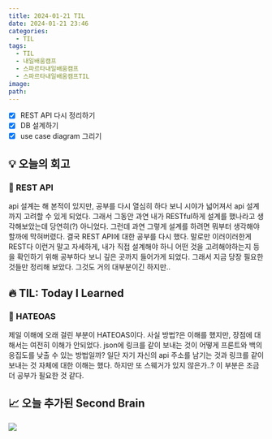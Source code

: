 ```yaml
---
title: 2024-01-21 TIL
date: 2024-01-21 23:46
categories:
  - TIL
tags:
  - TIL
  - 내일배움캠프
  - 스파르타내일배움캠프
  - 스파르타내일배움캠프TIL
image: 
path:
---
```


- [x] REST API 다시 정리하기
- [x] DB 설계하기
- [x] use case diagram 그리기

## 💡 오늘의 회고
### 👀 REST API
api 설계는 해 본적이 있지만, 공부를 다시 열심히 하다 보니 시야가 넓어져서 api 설계까지 고려할 수 있게 되었다. 그래서 그동안 과연 내가 RESTful하게 설계를 했나라고 생각해보았는데 당연히(?) 아니었다. 그런데 과연 그렇게 설계를 하려면 뭐부터 생각해야 할까에 막혀버렸다. 결국 REST API에 대한 공부를 다시 했다. 말로만 이러이러한게 REST다 이런거 말고 자세하게, 내가 직접 설계해야 하니 어떤 것을 고려해야하는지 등을 확인하기 위해 공부하다 보니 깊은 곳까지 들어가게 되었다. 그래서 지금 당장 필요한 것들만 정리해 보았다. 그것도 거의 대부분이긴 하지만..


## 🔥 TIL: Today I Learned
### 👀 HATEOAS
제일 이해에 오래 걸린 부분이 HATEOAS이다. 사실 방법?은 이해를 했지만, 장점에 대해서는 여전히 이해가 안되었다. json에 링크를 같이 보내는 것이 어떻게 프론트와 백의 응집도를 낮출 수 있는 방법일까? 일단 자기 자신의 api 주소를 남기는 것과 링크를 같이 보내는 것 자체에 대한 이해는 했다. 하지만 또 스웨거가 있지 않은가..? 이 부분은 조금 더 공부가 필요한 것 같다.

## 📈 오늘 추가된 Second Brain
![](/assets/img/IMG/Error/20240121.png)